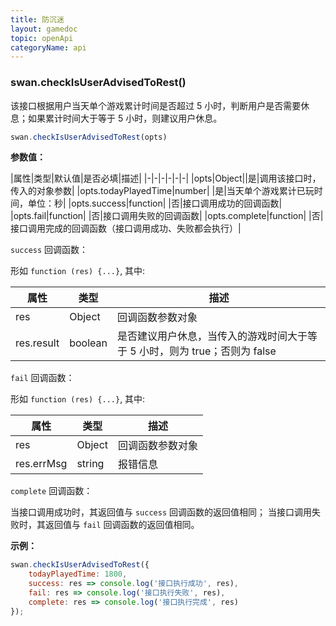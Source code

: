 ```yaml
---
title: 防沉迷
layout: gamedoc
topic: openApi
categoryName: api
---
```


### swan.checkIsUserAdvisedToRest()

该接口根据用户当天单个游戏累计时间是否超过 5 小时，判断用户是否需要休息；如果累计时间大于等于 5 小时，则建议用户休息。

```js
swan.checkIsUserAdvisedToRest(opts)
```

**参数值：**

|属性|类型|默认值|是否必填|描述|
|-|-|-|-|-|-|
|opts|Object||是|调用该接口时，传入的对象参数|
|opts.todayPlayedTime|number| |是|当天单个游戏累计已玩时间，单位：秒|
|opts.success|function| |否|接口调用成功的回调函数|
|opts.fail|function| |否|接口调用失败的回调函数|
|opts.complete|function| |否|接口调用完成的回调函数（接口调用成功、失败都会执行）|

`success` 回调函数：

形如 `function (res) {...}`, 其中:

|属性|类型|描述|
|-|-|-|
|res|Object|回调函数参数对象|
|res.result|boolean|是否建议用户休息，当传入的游戏时间大于等于 5 小时，则为 true；否则为 false|

`fail` 回调函数：

形如 `function (res) {...}`, 其中:

|属性|类型|描述|
|-|-|-|
|res|Object|回调函数参数对象|
|res.errMsg|string|报错信息|

`complete` 回调函数：

当接口调用成功时，其返回值与 `success` 回调函数的返回值相同；
当接口调用失败时，其返回值与 `fail` 回调函数的返回值相同。

**示例：**

```js
swan.checkIsUserAdvisedToRest({
    todayPlayedTime: 1800,
    success: res => console.log('接口执行成功', res),
    fail: res => console.log('接口执行失败', res),
    complete: res => console.log('接口执行完成', res)
});
```
